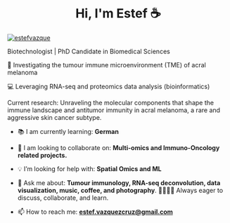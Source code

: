 <h1 align="center">Hi, I'm Estef ☕ </h1>

<p align="left"> <a href="https://twitter.com/estefvazque" target="blank"><img src="https://img.shields.io/twitter/follow/estefvazque?logo=twitter&style=for-the-badge" alt="estefvazque" /></a> </p>

Biotechnologist | PhD Candidate in Biomedical Sciences 

🧬 Investigating the tumour immune microenvironment (TME) of acral melanoma  

💻 Leveraging RNA-seq and proteomics data analysis (bioinformatics)

Current research: Unraveling the molecular components that shape the immune landscape and antitumor immunity in acral melanoma, a rare and aggressive skin cancer subtype.

- 📚 I am currently learning: **German**

- 🔬 I am looking to collaborate on: **Multi-omics and Immuno-Oncology related projects.**

- 💡 I’m looking for help with: **Spatial Omics and ML**

- 💬 Ask me about: **Tumour immunology, RNA-seq deconvolution, data visualization, music, coffee, and photography**. 🎸🎶🎹🎨 Always eager to discuss, collaborate, and learn. 

- 📫 How to reach me: **estef.vazquezcruz@gmail.com**
  
